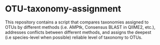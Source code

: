 # OTU-taxonomy-assignment
This repository contains a script that compares taxonomies assigned to OTUs by different methods (i.e. AMPtk, Consensus BLAST in QIIME2, etc.), addresses conflicts between different methods, and assigns the deepest (i.e species-level when possible) reliable level of taxonomy to OTUs.
